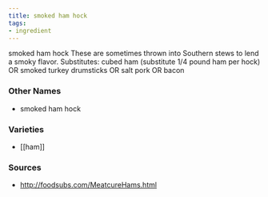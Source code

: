 ```yaml
---
title: smoked ham hock
tags:
- ingredient
---
```

smoked ham hock These are sometimes thrown into Southern stews to lend a smoky flavor. Substitutes: cubed ham (substitute 1/4 pound ham per hock) OR smoked turkey drumsticks OR salt pork OR bacon

### Other Names

* smoked ham hock

### Varieties

* [[ham]]

### Sources
* http://foodsubs.com/MeatcureHams.html
